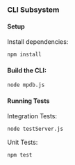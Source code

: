 ### CLI Subsystem

#### Setup 
Install dependencies:
```bash
npm install
```

#### Build the CLI:
```bash
node mpdb.js
```

#### Running Tests
Integration Tests:
```bash
node testServer.js
```

Unit Tests:
```bash
npm test
```
